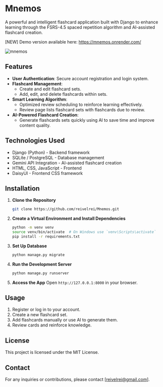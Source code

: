 # Mnemos

A powerful and intelligent flashcard application built with Django to enhance learning through the FSRS-4.5 spaced repetition algorithm and AI-assisted flashcard creation.

[NEW] Demo version available here: https://mnemos.onrender.com/

![mnemos](https://github.com/user-attachments/assets/ce98a20d-3904-4b18-95d4-cdb338462e31)

## Features

- **User Authentication**: Secure account registration and login system.
- **Flashcard Management**:
  - Create and edit flashcard sets.
  - Add, edit, and delete flashcards within sets.
- **Smart Learning Algorithm**:
  - Optimized review scheduling to reinforce learning effectively.
  - Review page lists flashcard sets with flashcards due to review.
- **AI-Powered Flashcard Creation**:
  - Generate flashcards sets quickly using AI to save time and improve content quality.

## Technologies Used
- Django (Python) - Backend framework
- SQLite / PostgreSQL - Database management
- Gemini API Integration - AI-assisted flashcard creation
- HTML, CSS, JavaScript - Frontend
- DaisyUI - Frontend CSS framework

## Installation

1. **Clone the Repository**
   ```sh
   git clone https://github.com/reivelrei/Mnemos.git
   ```
2. **Create a Virtual Environment and Install Dependencies**
   ```sh
   python -m venv venv
   source venv/bin/activate  # On Windows use `venv\Scripts\activate`
   pip install -r requirements.txt
   ```
3. **Set Up Database**
   ```sh
   python manage.py migrate
   ```
4. **Run the Development Server**
   ```sh
   python manage.py runserver
   ```
5. **Access the App**
   Open `http://127.0.0.1:8000` in your browser.

## Usage
1. Register or log in to your account.
2. Create a new flashcard set.
3. Add flashcards manually or use AI to generate them.
4. Review cards and reinforce knowledge.
   
## License
This project is licensed under the MIT License.

## Contact
For any inquiries or contributions, please contact [reivelrei@gmail.com].
